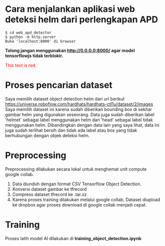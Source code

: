 # Cara menjalankan aplikasi web deteksi helm dari perlengkapan APD
```
$ cd web_apd_detector
$ python -m http.server
Buka 'localhost:8000' di browser
```

**Tolong jangan menggunakan http://0.0.0.0:8000/ agar model tensorflowjs tidak terblokir.**

<span style="color:red;">This text is red.</span>
# Proses pencarian dataset
Saya memilih dataset object detection helm dari url berikut
https://universe.roboflow.com/hardhats/hardhats-ctl1u/dataset/2/images
Saya memilih dataset ini karena sudah diberikan bounding box di sekitar gambar helm yang digunakan seseorang. Data juga sudah diberikan label 'helmet' sebagai label menggunakan helm dan 'head' sebagai label tidak menggunakan helm. Dibandingkan dengan data lain yang saya lihat, data ini juga sudah terlihat bersih dan tidak ada label atau box yang tidak berhubungan dengan objek deteksi helm.

# Preprocessing
Preprocessing dilakukan secara lokal untuk menghemat unit compute google collab.

1. Data diunduh dengan format CSV Tensorflow Object Detection.
2. Konversi dataset gambar ke tfrecord
3. Compress dataset tfrecord ke .tar.xz
4. Karena proses training dilakukan melalui google collab, Dataset diupload ke dropbox agar proses download di google collab menjadi cepat.

# Training
Proses latih model AI dilakukan di **training_object_detection.ipynb**